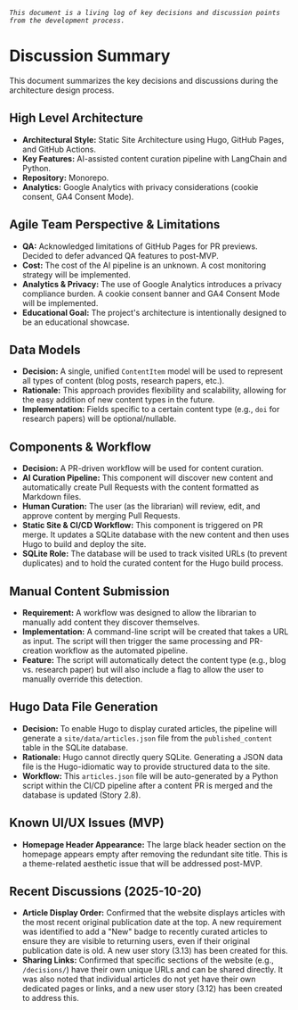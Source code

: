 *`This document is a living log of key decisions and discussion points from the development process.`*

# Discussion Summary

This document summarizes the key decisions and discussions during the architecture design process.

## High Level Architecture

*   **Architectural Style:** Static Site Architecture using Hugo, GitHub Pages, and GitHub Actions.
*   **Key Features:** AI-assisted content curation pipeline with LangChain and Python.
*   **Repository:** Monorepo.
*   **Analytics:** Google Analytics with privacy considerations (cookie consent, GA4 Consent Mode).

## Agile Team Perspective & Limitations

*   **QA:** Acknowledged limitations of GitHub Pages for PR previews. Decided to defer advanced QA features to post-MVP.
*   **Cost:** The cost of the AI pipeline is an unknown. A cost monitoring strategy will be implemented.
*   **Analytics & Privacy:** The use of Google Analytics introduces a privacy compliance burden. A cookie consent banner and GA4 Consent Mode will be implemented.
*   **Educational Goal:** The project's architecture is intentionally designed to be an educational showcase.

## Data Models

*   **Decision:** A single, unified `ContentItem` model will be used to represent all types of content (blog posts, research papers, etc.).
*   **Rationale:** This approach provides flexibility and scalability, allowing for the easy addition of new content types in the future.
*   **Implementation:** Fields specific to a certain content type (e.g., `doi` for research papers) will be optional/nullable.

## Components & Workflow

*   **Decision:** A PR-driven workflow will be used for content curation.
*   **AI Curation Pipeline:** This component will discover new content and automatically create Pull Requests with the content formatted as Markdown files.
*   **Human Curation:** The user (as the librarian) will review, edit, and approve content by merging Pull Requests.
*   **Static Site & CI/CD Workflow:** This component is triggered on PR merge. It updates a SQLite database with the new content and then uses Hugo to build and deploy the site.
*   **SQLite Role:** The database will be used to track visited URLs (to prevent duplicates) and to hold the curated content for the Hugo build process.

## Manual Content Submission

*   **Requirement:** A workflow was designed to allow the librarian to manually add content they discover themselves.
*   **Implementation:** A command-line script will be created that takes a URL as input. The script will then trigger the same processing and PR-creation workflow as the automated pipeline.
*   **Feature:** The script will automatically detect the content type (e.g., blog vs. research paper) but will also include a flag to allow the user to manually override this detection.

## Hugo Data File Generation

*   **Decision:** To enable Hugo to display curated articles, the pipeline will generate a `site/data/articles.json` file from the `published_content` table in the SQLite database.
*   **Rationale:** Hugo cannot directly query SQLite. Generating a JSON data file is the Hugo-idiomatic way to provide structured data to the site.
*   **Workflow:** This `articles.json` file will be auto-generated by a Python script within the CI/CD pipeline after a content PR is merged and the database is updated (Story 2.8).

## Known UI/UX Issues (MVP)

*   **Homepage Header Appearance:** The large black header section on the homepage appears empty after removing the redundant site title. This is a theme-related aesthetic issue that will be addressed post-MVP.

## Recent Discussions (2025-10-20)

*   **Article Display Order:** Confirmed that the website displays articles with the most recent original publication date at the top. A new requirement was identified to add a "New" badge to recently curated articles to ensure they are visible to returning users, even if their original publication date is old. A new user story (3.13) has been created for this.
*   **Sharing Links:** Confirmed that specific sections of the website (e.g., `/decisions/`) have their own unique URLs and can be shared directly. It was also noted that individual articles do not yet have their own dedicated pages or links, and a new user story (3.12) has been created to address this.
